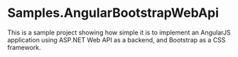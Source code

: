 Samples.AngularBootstrapWebApi
==============================

This is a sample project showing how simple it is to implement an AngularJS application using ASP.NET Web API as a backend, and Bootstrap as a CSS framework.
